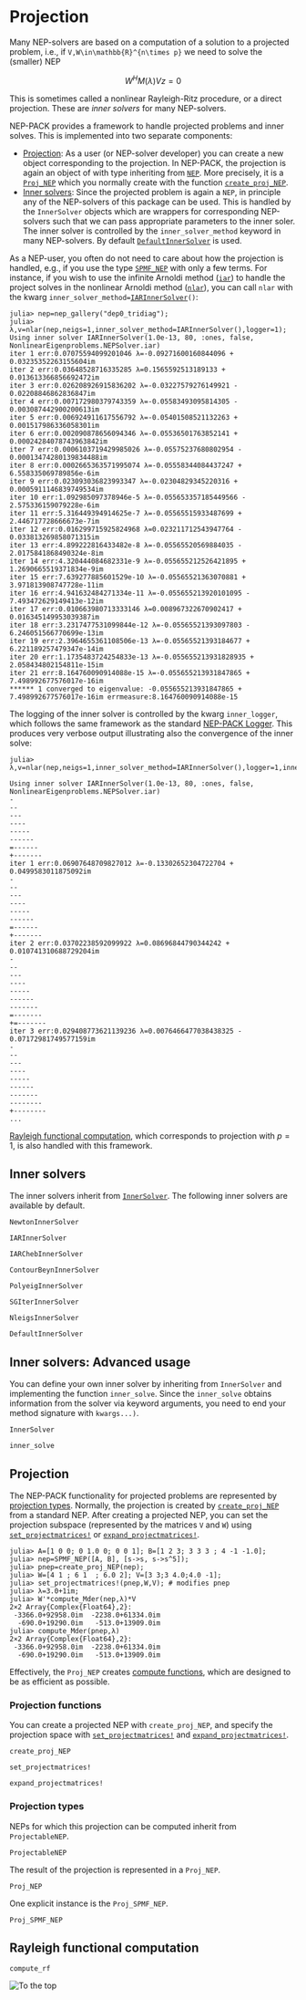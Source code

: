 # Projection

Many NEP-solvers are based on a computation of a solution
to a projected problem, i.e., if ``V,W\in\mathbb{R}^{n\times p}``
we need to solve the (smaller) NEP
```math
W^HM(λ)Vz=0
```
This is sometimes called a nonlinear Rayleigh-Ritz procedure,
or a direct projection. These are *inner solvers* for many NEP-solvers.


NEP-PACK provides a framework to handle projected problems
and inner solves. This is implemented
into two separate components:

* [Projection](@ref): As a user (or NEP-solver developer) you can create a new object corresponding to the projection. In NEP-PACK, the projection is again an object of with type inheriting from [`NEP`](@ref). More precisely, it is a [`Proj_NEP`](@ref) which you normally create with the function [`create_proj_NEP`](@ref).
* [Inner solvers](@ref): Since the projected problem is again a `NEP`, in principle any of the NEP-solvers of this package can be used. This is handled by the `InnerSolver` objects which are wrappers for corresponding NEP-solvers such that we can pass appropriate parameters to the inner soler. The inner solver is controlled by the `inner_solver_method` keyword in many NEP-solvers. By default [`DefaultInnerSolver`](@ref) is used.



As a NEP-user, you often do not need to care about how the
projection is handled, e.g., if you use the type [`SPMF_NEP`](@ref)
with only a few terms. For instance,
if you wish to use the infinite Arnoldi method ([`iar`](@ref))
to handle the project solves in the nonlinear
Arnoldi method ([`nlar`](@ref)), you can call `nlar` with the kwarg `inner_solver_method=`[`IARInnerSolver`](@ref)`()`:

```julia-repl
julia> nep=nep_gallery("dep0_tridiag");
julia> λ,v=nlar(nep,neigs=1,inner_solver_method=IARInnerSolver(),logger=1);
Using inner solver IARInnerSolver(1.0e-13, 80, :ones, false, NonlinearEigenproblems.NEPSolver.iar)
iter 1 err:0.07075594099201046 λ=-0.09271600160844096 + 0.03235352263155604im
iter 2 err:0.03648528716335285 λ=0.1565592513189133 + 0.013613366856692472im
iter 3 err:0.026208926915836202 λ=-0.03227579276149921 - 0.02208846862836847im
iter 4 err:0.007172980379743359 λ=-0.05583493095814305 - 0.003087442900200613im
iter 5 err:0.006924911617556792 λ=-0.05401508521132263 + 0.001517986336058301im
iter 6 err:0.002090878656094346 λ=-0.05536501763852141 + 0.00024284078743963842im
iter 7 err:0.0006103719429985026 λ=-0.05575237680802954 - 0.00013474280139834488im
iter 8 err:0.0002665363571995074 λ=-0.05558344084437247 + 6.558335069789856e-6im
iter 9 err:0.023093036823993347 λ=-0.02304829345220316 + 0.0005911146839749534im
iter 10 err:1.092985097378946e-5 λ=-0.055653357185449566 - 2.575336159079228e-6im
iter 11 err:5.316449394914625e-7 λ=-0.05565515933487699 + 2.446717728666673e-7im
iter 12 err:0.016299715925824968 λ=0.023211712543947764 - 0.033813269858071315im
iter 13 err:4.899222816433482e-8 λ=-0.05565520569884035 - 2.0175841868490324e-8im
iter 14 err:4.320444084682331e-9 λ=-0.055655212526421895 + 1.2690665519371834e-9im
iter 15 err:7.639277885601529e-10 λ=-0.05565521363070881 + 3.971813908747728e-11im
iter 16 err:4.941632484271334e-11 λ=-0.055655213920101095 - 7.493472629149413e-12im
iter 17 err:0.010663980713333146 λ=0.008967322670902417 + 0.016345149953039387im
iter 18 err:3.2317477531099844e-12 λ=-0.05565521393097803 - 6.246051566770699e-13im
iter 19 err:2.3964655361108506e-13 λ=-0.05565521393184677 + 6.221189257479347e-14im
iter 20 err:1.1735483724254833e-13 λ=-0.055655213931828935 + 2.058434802154811e-15im
iter 21 err:8.164760090914088e-15 λ=-0.055655213931847865 + 7.498992677576017e-16im
****** 1 converged to eigenvalue: -0.055655213931847865 + 7.498992677576017e-16im errmeasure:8.164760090914088e-15
```

The logging of the inner solver is controlled by the kwarg `inner_logger`,
which follows the same framework as the standard [NEP-PACK Logger](logger.md).
This produces very verbose output illustrating
also the convergence of the inner solve:
```julia-repl
julia> λ,v=nlar(nep,neigs=1,inner_solver_method=IARInnerSolver(),logger=1,inner_logger=1);

Using inner solver IARInnerSolver(1.0e-13, 80, :ones, false, NonlinearEigenproblems.NEPSolver.iar)
-
--
---
----
-----
------
=------
+-------
iter 1 err:0.06907648709827012 λ=-0.13302652304722704 + 0.0499583011875092im
-
--
---
----
-----
------
=------
+-------
iter 2 err:0.03702238592099922 λ=0.08696844790344242 + 0.010741310688729204im
-
--
---
----
-----
------
-------
=-------
+=-------
iter 3 err:0.029408773621139236 λ=0.0076466477038438325 - 0.07172981749577159im
-
--
---
----
-----
------
-------
--------
+--------
...
```

[Rayleigh functional computation](@ref), which corresponds to projection
with $p=1$, is also handled with this framework.

## Inner solvers

The inner solvers inherit from [`InnerSolver`](@ref).
The following inner solvers are available by default.


```@docs
NewtonInnerSolver
```

```@docs
IARInnerSolver
```

```@docs
IARChebInnerSolver
```

```@docs
ContourBeynInnerSolver
```

```@docs
PolyeigInnerSolver
```

```@docs
SGIterInnerSolver
```

```@docs
NleigsInnerSolver
```

```@docs
DefaultInnerSolver
```


## Inner solvers: Advanced usage

You can define your own inner solver by
inheriting from `InnerSolver` and implementing
the function `inner_solve`. Since the `inner_solve`
obtains information from the solver via
keyword arguments, you need to end your
method signature with `kwargs...)`.

```@docs
InnerSolver
```

```@docs
inner_solve
```


## Projection

The NEP-PACK functionality for projected problems
are represented by [projection types](#Projection-types-1).
Normally, the projection is created by
[`create_proj_NEP`](@ref) from a standard NEP.
After creating a projected NEP, you can set
the projection subspace (represented by the
matrices `V` and `W`) using
[`set_projectmatrices!`](@ref) or
[`expand_projectmatrices!`](@ref).
```julia-repl
julia> A=[1 0 0; 0 1.0 0; 0 0 1]; B=[1 2 3; 3 3 3 ; 4 -1 -1.0];
julia> nep=SPMF_NEP([A, B], [s->s, s->s^5]);
julia> pnep=create_proj_NEP(nep);
julia> W=[4 1 ; 6 1  ; 6.0 2]; V=[3 3;3 4.0;4.0 -1];
julia> set_projectmatrices!(pnep,W,V); # modifies pnep
julia> λ=3.0+1im;
julia> W'*compute_Mder(nep,λ)*V
2×2 Array{Complex{Float64},2}:
 -3366.0+92958.0im  -2238.0+61334.0im
  -690.0+19290.0im   -513.0+13909.0im
julia> compute_Mder(pnep,λ)
2×2 Array{Complex{Float64},2}:
 -3366.0+92958.0im  -2238.0+61334.0im
  -690.0+19290.0im   -513.0+13909.0im
```
Effectively, the `Proj_NEP` creates [compute functions](compute_functions.md),
which are designed to be as efficient as possible.

### Projection functions

You can create a projected NEP with `create_proj_NEP`, and specify the
projection space with
[`set_projectmatrices!`](@ref) and [`expand_projectmatrices!`](@ref).

```@docs
create_proj_NEP
```

```@docs
set_projectmatrices!
```

```@docs
expand_projectmatrices!
```

### Projection types
NEPs for which this projection can be computed
inherit from `ProjectableNEP`.

```@docs
ProjectableNEP
```

The result of the projection is represented in a `Proj_NEP`.

```@docs
Proj_NEP
```

One explicit instance is the `Proj_SPMF_NEP`.

```@docs
Proj_SPMF_NEP
```




## Rayleigh functional computation


```@docs
compute_rf
```

![To the top](http://jarlebring.se/onepixel.png?NEPPACKDOC_INNERSOLVE)
